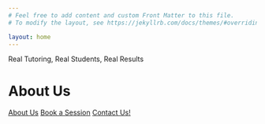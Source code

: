 ```yaml
---
# Feel free to add content and custom Front Matter to this file.
# To modify the layout, see https://jekyllrb.com/docs/themes/#overriding-theme-defaults

layout: home
---
```


Real Tutoring, Real Students, Real Results

About Us
========

[About Us](info.html) [Book a Session](https://google.com) [Contact Us!](https://google.com)